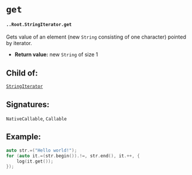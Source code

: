# `get`

#### `..Root.StringIterator.get`

Gets value of an element (new `String` consisting of one character) pointed by iterator.

* **Return value:** new `String` of size 1

## Child of:

[`StringIterator`](docs..Root.StringIterator.md)

## Signatures:

`NativeCallable`, `Callable`

## Example:

```c
auto str.=("Hello world!");
for (auto it.=(str.begin()).!=, str.end(), it.++, {
    log(it.get());
});
```